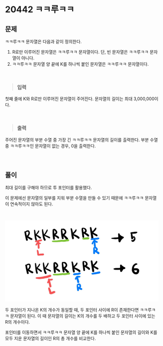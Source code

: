 # 20442 ㅋㅋ루ㅋㅋ

## 문제

ㅋㅋ루ㅋㅋ 문자열은 다음과 같이 정의한다.

1. R로만 이루어진 문자열은 ㅋㅋ루ㅋㅋ 문자열이다. 단, 빈 문자열은 ㅋㅋ루ㅋㅋ 문자열이 아니다.
2. ㅋㅋ루ㅋㅋ 문자열 양 끝에 K를 하나씩 붙인 문자열은 ㅋㅋ루ㅋㅋ 문자열이다.

&nbsp;

> ### 입력

첫째 줄에 K와 R로만 이루어진 문자열이 주어진다. 문자열의 길이는 최대 3,000,000이다.

&nbsp;

> ### 출력

주어진 문자열의 부분 수열 중 가장 긴 ㅋㅋ루ㅋㅋ 문자열의 길이를 출력한다. 부분 수열 중 ㅋㅋ루ㅋㅋ인 문자열이 없는 경우, 0을 출력한다.

&nbsp;

#

## 풀이

최대 길이를 구해야 하므로 투 포인터를 활용했다.

이 문제에선 문자열의 일부를 지워 부분 수열을 만들 수 있기 때문에 ㅋㅋ루ㅋㅋ 문자열이 연속적이지 않아도 된다.

&nbsp;

![Array](./img/20442_img.jpg)

두 포인터가 지나온 K의 개수가 동일할 때, 두 포인터 사이에 R이 존재한다면 ㅋㅋ루ㅋㅋ 문자열이 된다. 이 때 문자열의 길이는 K의 개수를 두 배하고 두 포인터 사이에 있는 R의 개수이다.

포인터를 이동하면서 ㅋㅋ루ㅋㅋ 문자열 양 끝에 K를 하나씩 붙인 문자열의 길이와 K를 모두 지운 문자열의 길이인 R의 총 개수를 비교한다.
